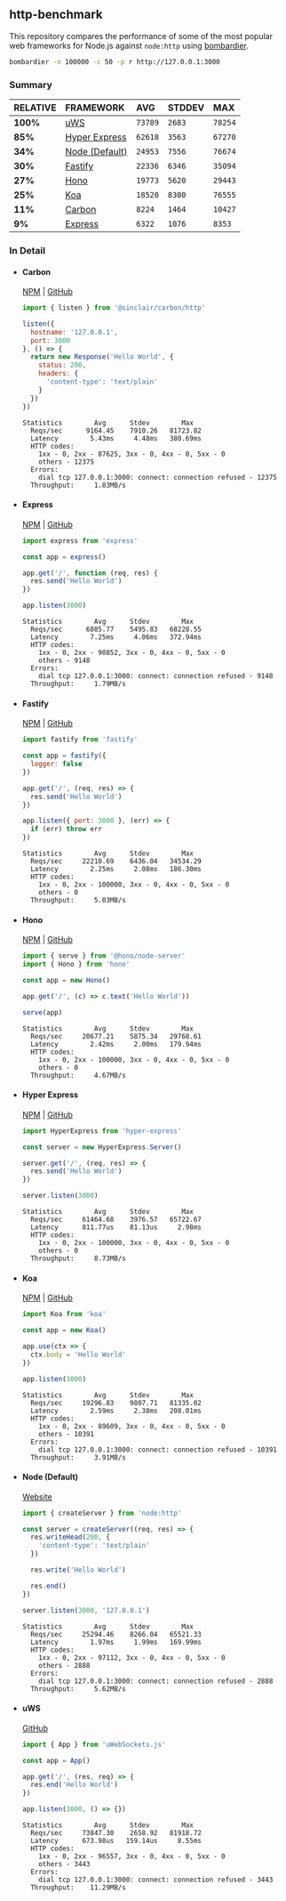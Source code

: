 ## http-benchmark

This repository compares the performance of some of the most popular web frameworks for Node.js against `node:http` using [bombardier](https://github.com/codesenberg/bombardier).

```bash
bombardier -n 100000 -c 50 -p r http://127.0.0.1:3000
```

### Summary

| RELATIVE | FRAMEWORK | AVG | STDDEV | MAX |
| :--- | :--- | :--- | :--- | :--- |
| **100%** | [uWS](#uws) | `73789` | `2683` | `78254` |
| **85%** | [Hyper Express](#hyper-express) | `62618` | `3563` | `67270` |
| **34%** | [Node (Default)](#node-default) | `24953` | `7556` | `76674` |
| **30%** | [Fastify](#fastify) | `22336` | `6346` | `35094` |
| **27%** | [Hono](#hono) | `19773` | `5620` | `29443` |
| **25%** | [Koa](#koa) | `18520` | `8300` | `76555` |
| **11%** | [Carbon](#carbon) | `8224` | `1464` | `10427` |
| **9%** | [Express](#express) | `6322` | `1076` | `8353` |


### In Detail

- #### Carbon
  [NPM](https://npmjs.com/@sinclair/carbon) | [GitHub](https://github.com/sinclairzx81/carbon)
  ```js
  import { listen } from '@sinclair/carbon/http'

  listen({
    hostname: '127.0.0.1',
    port: 3000
  }, () => {
    return new Response('Hello World', {
      status: 200,
      headers: {
        'content-type': 'text/plain'
      }
    })
  })
  ```

  ```
  Statistics        Avg      Stdev        Max
    Reqs/sec      9164.45    7910.26   81723.82
    Latency        5.43ms     4.48ms   380.69ms
    HTTP codes:
      1xx - 0, 2xx - 87625, 3xx - 0, 4xx - 0, 5xx - 0
      others - 12375
    Errors:
      dial tcp 127.0.0.1:3000: connect: connection refused - 12375
    Throughput:     1.83MB/s
  ```

- #### Express
  [NPM](https://npmjs.com/express) | [GitHub](https://github.com/expressjs/express)
  ```js
  import express from 'express'

  const app = express()

  app.get('/', function (req, res) {
    res.send('Hello World')
  })

  app.listen(3000)
  ```

  ```
  Statistics        Avg      Stdev        Max
    Reqs/sec      6885.77    5495.83   68228.55
    Latency        7.25ms     4.06ms   372.94ms
    HTTP codes:
      1xx - 0, 2xx - 90852, 3xx - 0, 4xx - 0, 5xx - 0
      others - 9148
    Errors:
      dial tcp 127.0.0.1:3000: connect: connection refused - 9148
    Throughput:     1.79MB/s
  ```

- #### Fastify
  [NPM](https://npmjs.com/fastify) | [GitHub](https://github.com/fastify/fastify)
  ```js
  import fastify from 'fastify'

  const app = fastify({
    logger: false
  })

  app.get('/', (req, res) => {
    res.send('Hello World')
  })

  app.listen({ port: 3000 }, (err) => {
    if (err) throw err
  })
  ```

  ```
  Statistics        Avg      Stdev        Max
    Reqs/sec     22210.69    6436.04   34534.29
    Latency        2.25ms     2.08ms   186.30ms
    HTTP codes:
      1xx - 0, 2xx - 100000, 3xx - 0, 4xx - 0, 5xx - 0
      others - 0
    Throughput:     5.03MB/s
  ```

- #### Hono
  [NPM](https://npmjs.com/hono) | [GitHub](https://github.com/honojs/hono)
  ```js
  import { serve } from '@hono/node-server'
  import { Hono } from 'hono'

  const app = new Hono()

  app.get('/', (c) => c.text('Hello World'))

  serve(app)
  ```

  ```
  Statistics        Avg      Stdev        Max
    Reqs/sec     20677.21    5875.34   29768.61
    Latency        2.42ms     2.00ms   179.94ms
    HTTP codes:
      1xx - 0, 2xx - 100000, 3xx - 0, 4xx - 0, 5xx - 0
      others - 0
    Throughput:     4.67MB/s
  ```

- #### Hyper Express
  [NPM](https://npmjs.com/hyper-express) | [GitHub](https://github.com/kartikk221/hyper-express)
  ```js
  import HyperExpress from 'hyper-express'

  const server = new HyperExpress.Server()

  server.get('/', (req, res) => {
    res.send('Hello World')
  })

  server.listen(3000)
  ```

  ```
  Statistics        Avg      Stdev        Max
    Reqs/sec     61464.68    3976.57   65722.67
    Latency      811.77us    81.13us     2.98ms
    HTTP codes:
      1xx - 0, 2xx - 100000, 3xx - 0, 4xx - 0, 5xx - 0
      others - 0
    Throughput:     8.73MB/s
  ```

- #### Koa
  [NPM](https://npmjs.com/koa) | [GitHub](https://github.com/koajs/koa)
  ```js
  import Koa from 'koa'

  const app = new Koa()

  app.use(ctx => {
    ctx.body = 'Hello World'
  })

  app.listen(3000)
  ```

  ```
  Statistics        Avg      Stdev        Max
    Reqs/sec     19296.83    9807.71   81335.02
    Latency        2.59ms     2.38ms   208.01ms
    HTTP codes:
      1xx - 0, 2xx - 89609, 3xx - 0, 4xx - 0, 5xx - 0
      others - 10391
    Errors:
      dial tcp 127.0.0.1:3000: connect: connection refused - 10391
    Throughput:     3.91MB/s
  ```

- #### Node (Default)
  [Website](https://nodejs.org/api/http.html)
  ```js
  import { createServer } from 'node:http'

  const server = createServer((req, res) => {
    res.writeHead(200, {
      'content-type': 'text/plain'
    })

    res.write('Hello World')

    res.end()
  })

  server.listen(3000, '127.0.0.1')
  ```

  ```
  Statistics        Avg      Stdev        Max
    Reqs/sec     25294.46    8266.04   65521.33
    Latency        1.97ms     1.99ms   169.99ms
    HTTP codes:
      1xx - 0, 2xx - 97112, 3xx - 0, 4xx - 0, 5xx - 0
      others - 2888
    Errors:
      dial tcp 127.0.0.1:3000: connect: connection refused - 2888
    Throughput:     5.62MB/s
  ```

- #### uWS
  [GitHub](https://github.com/uNetworking/uWebSockets.js)
  ```js
  import { App } from 'uWebSockets.js'

  const app = App()

  app.get('/', (res, req) => {
    res.end('Hello World')
  })

  app.listen(3000, () => {})
  ```

  ```
  Statistics        Avg      Stdev        Max
    Reqs/sec     73847.30    2658.92   81918.72
    Latency      673.98us   159.14us     8.55ms
    HTTP codes:
      1xx - 0, 2xx - 96557, 3xx - 0, 4xx - 0, 5xx - 0
      others - 3443
    Errors:
      dial tcp 127.0.0.1:3000: connect: connection refused - 3443
    Throughput:    11.29MB/s
  ```


